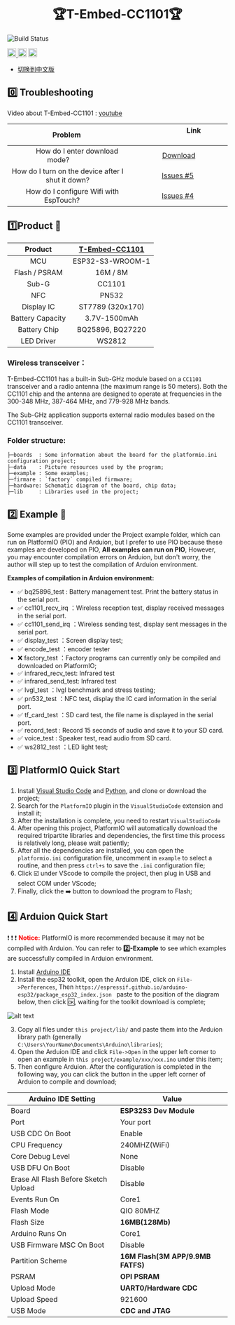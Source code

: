 <h1 align = "center">🏆T-Embed-CC1101🏆</h1>

![Build Status](https://github.com/Xinyuan-LilyGO/T-Embed-CC1101/actions/workflows/platformio.yml/badge.svg?event=push)

<p> 
  <a href="https://platformio.org/"> <img src="./hardware/image/PlatformIO_badge.png" height="20px"> </a>
  <a href="https://www.arduino.cc/en/software"> <img src="./hardware/image/Arduino_badge.png" height="20px"></a>
  <a href="https://www.lilygo.cc/products/t-embed-cc1101"> <img src="https://img.shields.io/badge/Liiygo-T_Embed_CC1101-blue" height="20px"></a>
</p>

* [切换到中文版](./README_CN.md)

## :zero: Troubleshooting

Video about T-Embed-CC1101 :  [youtube](https://www.youtube.com/watch?v=U06XI1wtp4U) 

|                      Problem                       |                                 Link                                   |
| :------------------------------------------------: | :--------------------------------------------------------------------: |
|           How do I enter download mode?            |                   [Download](./docs/download_mode.md)                  |
| How do I turn on the device after I shut it down?  | [Issues #5](https://github.com/Xinyuan-LilyGO/T-Embed-CC1101/issues/5) |
|      How do I configure Wifi with EspTouch?        | [Issues #4](https://github.com/Xinyuan-LilyGO/T-Embed-CC1101/issues/4) |

## :one:Product 🎁

|     Product      | [T-Embed-CC1101 ](https://www.lilygo.cc/products/t-embed-cc1101) |
| :--------------: | :--------------------------------------------------------------: |
|       MCU        |                         ESP32-S3-WROOM-1                         |
|  Flash / PSRAM   |                             16M / 8M                             |
|      Sub-G       |                              CC1101                              |
|       NFC        |                              PN532                               |
|    Display IC    |                         ST7789 (320x170)                         |
| Battery Capacity |                           3.7V-1500mAh                           |
|   Battery Chip   |                         BQ25896, BQ27220                         |
|    LED Driver    |                              WS2812                              |

### Wireless transceiver：

T-Embed-CC1101 has a built-in Sub-GHz module based on a `CC1101` transceiver and a radio antenna (the maximum range is 50 meters). Both the CC1101 chip and the antenna are designed to operate at frequencies in the 300-348 MHz, 387-464 MHz, and 779-928 MHz bands.

The Sub-GHz application supports external radio modules based on the CC1101 transceiver.

### Folder structure:
~~~
├─boards  : Some information about the board for the platformio.ini configuration project;
├─data    : Picture resources used by the program;
├─example : Some examples;
├─firmare : `factory` compiled firmware;
├─hardware: Schematic diagram of the board, chip data;
├─lib     : Libraries used in the project;
~~~

## :two: Example 🎯

Some examples are provided under the Project example folder, which can run on PlatformIO (PIO) and Arduion, but I prefer to use PIO because these examples are developed on PIO, **All examples can run on PIO**, However, you may encounter compilation errors on Arduion, but don't worry, the author will step up to test the compilation of Arduion environment.

**Examples of compilation in Arduion environment:**


- ✅ bq25896_test : Battery management test. Print the battery status in the serial port.
- ✅ cc1101_recv_irq ：Wireless reception test, display received messages in the serial port.
- ✅ cc1101_send_irq ：Wireless sending test, display sent messages in the serial port.
- ✅ display_test ：Screen display test;
- ✅ encode_test ：encoder tester
- ❌ factory_test ：Factory programs can currently only be compiled and downloaded on PlatformIO;
- ✅ infrared_recv_test: Infrared test
- ✅ infrared_send_test: Infrared test
- ✅ lvgl_test ：lvgl benchmark and stress testing;
- ✅ pn532_test ：NFC test, display the IC card information in the serial port.
- ✅ tf_card_test ：SD card test, the file name is displayed in the serial port.
- ✅ record_test : Record 15 seconds of audio and save it to your SD card.
- ✅ voice_test : Speaker test, read audio from SD card.
- ✅ ws2812_test ：LED light test;


## :three: PlatformIO Quick Start

1. Install [Visual Studio Code](https://code.visualstudio.com/) and [Python](https://www.python.org/), and clone or download the project;
2. Search for the `PlatformIO` plugin in the `VisualStudioCode` extension and install it;
3. After the installation is complete, you need to restart `VisualStudioCode`
4. After opening this project, PlatformIO will automatically download the required tripartite libraries and dependencies, the first time this process is relatively long, please wait patiently;
5. After all the dependencies are installed, you can open the `platformio.ini` configuration file, uncomment in `example` to select a routine, and then press `ctrl+s` to save the `.ini` configuration file;
6. Click :ballot_box_with_check: under VScode to compile the project, then plug in USB and select COM under VScode;
7. Finally, click the :arrow_right:  button to download the program to Flash;

## :four: Arduion Quick Start

:exclamation: :exclamation: :exclamation: <font color="red"> **Notice:**</font>
PlatformIO is more recommended because it may not be compiled with Arduion. You can refer to **2️⃣-Example** to see which examples are successfully compiled in Arduion environment.

1. Install [Arduino IDE](https://www.arduino.cc/en/software)
2. Install the esp32 toolkit, open the Arduion IDE, click on `File->Perferences`, Then `https://espressif.github.io/arduino-esp32/package_esp32_index.json ` paste to the position of the diagram below, then click :ok:, waiting for the toolkit download is complete;

![alt text](./hardware/image/image.png)

3. Copy all files under `this project/lib/` and paste them into the Arduion library path (generally `C:\Users\YourName\Documents\Arduino\libraries`);
4. Open the Arduion IDE and click `File->Open` in the upper left corner to open an example in `this project/example/xxx/xxx.ino` under this item;
5. Then configure Arduion. After the configuration is completed in the following way, you can click the button in the upper left corner of Arduion to compile and download;

| Arduino IDE Setting                  | Value                             |
| ------------------------------------ | --------------------------------- |
| Board                                | **ESP32S3 Dev Module**            |
| Port                                 | Your port                         |
| USB CDC On Boot                      | Enable                            |
| CPU Frequency                        | 240MHZ(WiFi)                      |
| Core Debug Level                     | None                              |
| USB DFU On Boot                      | Disable                           |
| Erase All Flash Before Sketch Upload | Disable                           |
| Events Run On                        | Core1                             |
| Flash Mode                           | QIO 80MHZ                         |
| Flash Size                           | **16MB(128Mb)**                   |
| Arduino Runs On                      | Core1                             |
| USB Firmware MSC On Boot             | Disable                           |
| Partition Scheme                     | **16M Flash(3M APP/9.9MB FATFS)** |
| PSRAM                                | **OPI PSRAM**                     |
| Upload Mode                          | **UART0/Hardware CDC**            |
| Upload Speed                         | 921600                            |
| USB Mode                             | **CDC and JTAG**                  |
